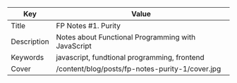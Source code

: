 | Key           | Value                                              |
| ------------- | -------------------------------------------------- |
| Title         | FP Notes #1. Purity                                |
| Description   | Notes about Functional Programming with JavaScript |
| Keywords      | javascript, fundtional programming, frontend       |
| Cover         | /content/blog/posts/fp-notes-purity-1/cover.jpg    |
